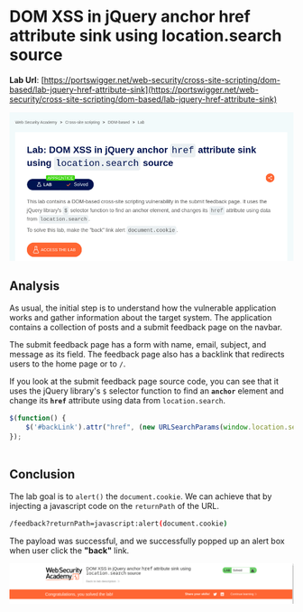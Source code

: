 # DOM XSS in jQuery anchor href attribute sink using location.search source

**Lab Url**: [https://portswigger.net/web-security/cross-site-scripting/dom-based/lab-jquery-href-attribute-sink](https://portswigger.net/web-security/cross-site-scripting/dom-based/lab-jquery-href-attribute-sink)

![Lab Description](img/lab-description.png)

## Analysis

As usual, the initial step is to understand how the vulnerable application works and gather information about the target system. The application contains a collection of posts and a submit feedback page on the navbar.

The submit feedback page has a form with name, email, subject, and message as its field. The feedback page also has a backlink that redirects users to the home page or to `/`.

If you look at the submit feedback page source code, you can see that it uses the jQuery library's `$` selector function to find an **`anchor`** element and change its **`href`** attribute using data from `location.search`.

```javascript
$(function() {
    $('#backLink').attr("href", (new URLSearchParams(window.location.search)).get('returnPath'));
});
                        
```

## Conclusion

The lab goal is to `alert()` the `document.cookie`. We can achieve that by injecting a javascript code on the `returnPath` of the URL.

```bash
/feedback?returnPath=javascript:alert(document.cookie)
```

The payload was successful, and we successfully popped up an alert box when user click the **"back"** link.

![Lab Solved](img/lab-solved.png)

